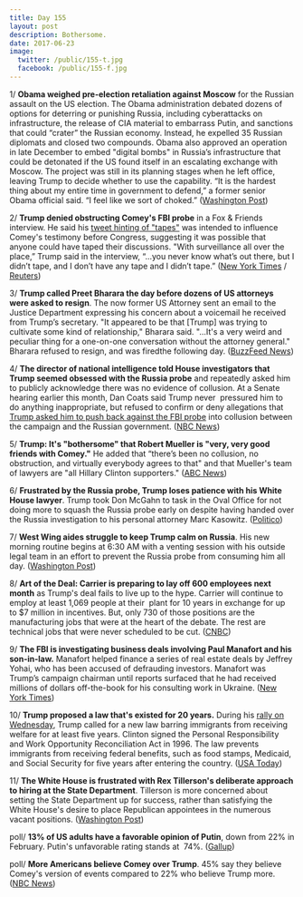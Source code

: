 ```yaml
---
title: Day 155
layout: post
description: Bothersome.
date: 2017-06-23
image:
  twitter: /public/155-t.jpg
  facebook: /public/155-f.jpg
---
```


1/ **Obama weighed pre-election retaliation against Moscow** for the Russian assault on the US election. The Obama administration debated dozens of options for deterring or punishing Russia, including cyberattacks on infrastructure, the release of CIA material to embarrass Putin, and sanctions that could “crater” the Russian economy. Instead, he expelled 35 Russian diplomats and closed two compounds. Obama also approved an operation in late December to embed "digital bombs" in Russia’s infrastructure that could be detonated if the US found itself in an escalating exchange with Moscow. The project was still in its planning stages when he left office, leaving Trump to decide whether to use the capability. “It is the hardest thing about my entire time in government to defend,” a former senior Obama official said. “I feel like we sort of choked.” ([Washington Post](https://www.washingtonpost.com/graphics/2017/world/national-security/obama-putin-election-hacking/))

2/ **Trump denied obstructing Comey's FBI probe** in a Fox & Friends interview. He said his [tweet hinting of "tapes"](https://whatthefuckjusthappenedtoday.com/2017/05/12/Day-113/#2-in-a-tweet-trump-warned-james-come) was intended to influence Comey's testimony before Congress, suggesting it was possible that anyone could have taped their discussions. "With surveillance all over the place,” Trump said in the interview, “...you never know what’s out there, but I didn’t tape, and I don’t have any tape and I didn’t tape.” ([New York Times](https://www.nytimes.com/2017/06/23/us/politics/trump-indicates-tape-tweet-was-meant-to-affect-comey-testimony.html) / [Reuters](http://www.reuters.com/article/us-usa-trump-russia-idUSKBN19D1TU?il=0))

3/ **Trump called Preet Bharara the day before dozens of US attorneys were asked to resign**. The now former US Attorney sent an email to the Justice Department expressing his concern about a voicemail he received from Trump’s secretary. "It appeared to be that [Trump] was trying to cultivate some kind of relationship," Bharara said. "...It's a very weird and peculiar thing for a one-on-one conversation without the attorney general." Bharara refused to resign, and was firedthe following day. ([BuzzFeed News](https://www.buzzfeed.com/jasonleopold/memo-shows-preet-bahrara-was-concerned-about-contact-from))

4/ **The director of national intelligence told House investigators that Trump seemed obsessed with the Russia probe** and repeatedly asked him to publicly acknowledge there was no evidence of collusion. At a Senate hearing earlier this month, Dan Coats said Trump never  pressured him to do anything inappropriate, but refused to confirm or deny allegations that [Trump asked him to push back against the FBI probe](https://whatthefuckjusthappenedtoday.com/2017/06/07/Day-139/#1-two-intelligence-chiefs-repeatedly) into collusion between the campaign and the Russian government. ([NBC News](http://www.nbcnews.com/news/us-news/coats-tells-house-investigators-president-trump-seemed-obsessed-russia-probe-n775756))

5/ **Trump: It's "bothersome" that Robert Mueller is "very, very good friends with Comey."** He added that “there’s been no collusion, no obstruction, and virtually everybody agrees to that" and that Mueller's team of lawyers are "all Hillary Clinton supporters." ([ABC News](http://abcnews.go.com/Politics/trump-bothersome-special-counsel-robert-mueller-good-friends/story?id=48231152))

6/ **Frustrated by the Russia probe, Trump loses patience with his White House lawyer**. Trump took Don McGahn to task in the Oval Office for not doing more to squash the Russia probe early on despite having handed over the Russia investigation to his personal attorney Marc Kasowitz. ([Politico](http://www.politico.com/story/2017/06/23/trump-don-mcgahn-white-house-counsel-russia-239876))

7/ **West Wing aides struggle to keep Trump calm on Russia**. His new morning routine begins at 6:30 AM with a venting session with his outside legal team in an effort to prevent the Russia probe from consuming him all day. ([Washington Post](https://www.washingtonpost.com/politics/trump-is-struggling-to-stay-calm-on-russia-one-morning-call-at-a-time/2017/06/22/1da3385a-5762-11e7-b38e-35fd8e0c288f_story.html))

8/ **Art of the Deal: Carrier is preparing to lay off 600 employees next month** as Trump's deal fails to live up to the hype. Carrier will continue to employ at least 1,069 people at their  plant for 10 years in exchange for up to $7 million in incentives. But, only 730 of those positions are the manufacturing jobs that were at the heart of the debate. The rest are technical jobs that were never scheduled to be cut. ([CNBC](http://www.cnbc.com/2017/06/22/trumps-carrier-jobs-deal-is-just-not-living-up-to-the-hype.html))

9/ **The FBI is investigating business deals involving Paul Manafort and his son-in-law.** Manafort helped finance a series of real estate deals by Jeffrey Yohai, who has been accused of defrauding investors. Manafort was Trump’s campaign chairman until reports surfaced that he had received millions of dollars off-the-book for his consulting work in Ukraine. ([New York Times](https://www.nytimes.com/2017/06/23/us/politics/paul-manafort-jeffrey-yohai.html))

10/ **Trump proposed a law that's existed for 20 years.** During his [rally on Wednesday](https://whatthefuckjusthappenedtoday.com/2017/06/21/Day-153/#6-trump-will-hold-a-make-america-gre), Trump called for a new law barring immigrants from receiving welfare for at least five years. Clinton signed the Personal Responsibility and Work Opportunity Reconciliation Act in 1996\. The law prevents immigrants from receiving federal benefits, such as food stamps, Medicaid, and Social Security for five years after entering the country. ([USA Today](https://www.usatoday.com/story/news/politics/onpolitics/2017/06/22/trump-proposes-immigration-law-already-exists/420014001/))

11/ **The White House is frustrated with Rex Tillerson's deliberate approach to hiring at the State Department**. Tillerson is more concerned about setting the State Department up for success, rather than satisfying the White House's desire to place Republican appointees in the numerous vacant positions. ([Washington Post](https://www.washingtonpost.com/world/national-security/white-house-frustration-grows-with-tillerson-over-jobs-for-trump-allies/2017/06/23/8b8b4df0-56b6-11e7-a204-ad706461fa4f_story.html))

poll/ **13% of US adults have a favorable opinion of Putin**, down from 22% in February. Putin's unfavorable rating stands at  74%. ([Gallup](http://www.gallup.com/poll/212744/putin-already-negative-image-worsens.aspx))

poll/ **More Americans believe Comey over Trump**. 45% say they believe Comey's version of events compared to 22% who believe Trump more. ([NBC News](http://www.nbcnews.com/politics/first-read/poll-more-americans-believe-comey-over-trump-n776006))
